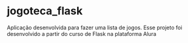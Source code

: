 # jogoteca_flask
 Aplicação desenvolvida para fazer uma lista de jogos.
 Esse projeto foi desenvolvido a partir do curso de Flask na plataforma Alura
